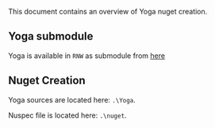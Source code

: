 This document contains an overview of Yoga nuget creation.

## Yoga submodule

Yoga is available in `RNW` as submodule from [here](https://github.com/ReactWindows/yoga)

## Nuget Creation

Yoga sources are located here: `.\Yoga`.

Nuspec file is located here: `.\nuget`.
